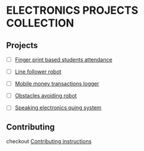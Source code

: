 # ELECTRONICS PROJECTS COLLECTION

## Projects

- [ ] [Finger print based students attendance](./fingerprint-students-attendance/readme.md)
- [ ] [Line follower robot](./line-follower-robot/readme.md)
- [ ] [Mobile money transactions logger](./mobile-money-transactions-logger/readme.md)
- [ ] [Obstacles avoiding robot](./obstacles-avoiding-robot/readme.md)
- [ ] [Speaking electronics quing system](./speaking-electronic-quing-system/readme.md)


## Contributing

checkout [Contributing instructions](./CONTRIBUTING.md)

